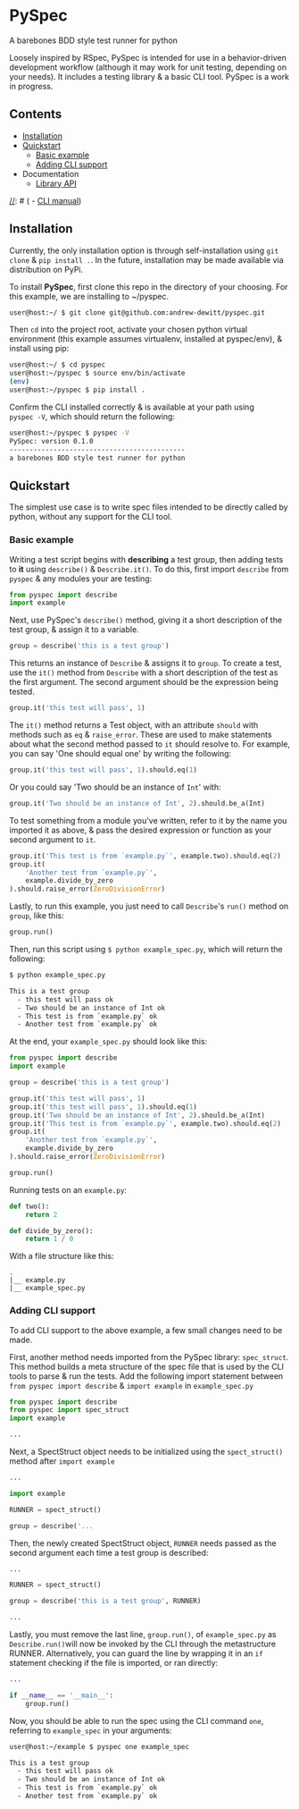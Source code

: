 PySpec
======
A barebones BDD style test runner for python 

Loosely inspired by RSpec, PySpec is intended for use in a behavior-driven 
development workflow (although it may work for unit testing, depending on 
your needs). It includes a testing library & a basic CLI tool. 
PySpec is a work in progress. 

Contents
--------

- [Installation](#installation)
- [Quickstart](#quickstart)
  - [Basic example](#basic-example)
  - [Adding CLI support](#adding-cli-support)
- Documentation
  - [Library API](/docs/lib.md)

[//]: # (FIXME: CLI manual still needs to be created & uploaded)
[//]: # ( - [CLI manual](/docs/cli.md))

Installation
------------

Currently, the only installation option is through self-installation using 
`git clone` & `pip install .`. In the future, installation may be made available 
via distribution on PyPi. 

To install **PySpec**, first clone this repo in the directory of your choosing. For 
this example, we are installing to ~/pyspec. 

```bash
user@host:~/ $ git clone git@github.com:andrew-dewitt/pyspec.git
```

Then `cd` into the project root, activate your chosen python virtual 
environment (this example assumes virtualenv, installed at pyspec/env), & 
install using pip: 

```bash
user@host:~/ $ cd pyspec
user@host:~/pyspec $ source env/bin/activate
(env)
user@host:~/pyspec $ pip install .
```

Confirm the CLI installed correctly & is available at your path using  
`pyspec -V`, which should return the following: 

```bash
user@host:~/pyspec $ pyspec -V
PySpec: version 0.1.0
--------------------------------------------
a barebones BDD style test runner for python
```

Quickstart
----------


The simplest use case is to write spec files intended to be directly called 
by python, without any support for the CLI tool.

### Basic example

Writing a test script begins with **describing** a test group, then 
adding tests to **it** using `describe()` & `Describe.it()`. To do this, first 
import `describe` from `pyspec` & any modules your are testing: 

```python
from pyspec import describe
import example
```

Next, use PySpec's `describe()` method, giving it a short description of 
the test group, & assign it to a variable. 

```python
group = describe('this is a test group')
```

This returns an instance of `Describe` & assigns it to `group`. To create a 
test, use the `it()` method from `Describe` with a short description of the 
test as the first argument. The second argument should be the expression 
being tested.

```python
group.it('this test will pass', 1)
```

The `it()` method returns a Test object, with an attribute `should` with 
methods such as `eq` & `raise_error`. These are used to make statements 
about what the second method passed to `it` should resolve to. For 
example, you can say 'One should equal one' by writing the following:

```python
group.it('this test will pass', 1).should.eq(1)
```

Or you could say 'Two should be an instance of `Int`' with:

```python
group.it('Two should be an instance of Int', 2).should.be_a(Int)
```

To test something from a module you've written, refer to it by the name you 
imported it as above, & pass the desired expression or function as your 
second argument to `it`. 

```python
group.it('This test is from `example.py`', example.two).should.eq(2)
group.it(
    'Another test from `example.py`',
    example.divide_by_zero
).should.raise_error(ZeroDivisionError)
```

Lastly, to run this example, you just need to call `Describe`'s `run()` 
method on `group`, like this:

```python
group.run()
```

Then, run this script using `$ python example_spec.py`, which will 
return the following:

```bash
$ python example_spec.py

This is a test group
  - this test will pass ok
  - Two should be an instance of Int ok
  - This test is from `example.py` ok
  - Another test from `example.py` ok
```

At the end, your `example_spec.py` should look like this:

```python
from pyspec import describe
import example

group = describe('this is a test group')

group.it('this test will pass', 1)
group.it('this test will pass', 1).should.eq(1)
group.it('Two should be an instance of Int', 2).should.be_a(Int)
group.it('This test is from `example.py`', example.two).should.eq(2)
group.it(
    'Another test from `example.py`',
    example.divide_by_zero
).should.raise_error(ZeroDivisionError)

group.run()
```

Running tests on an `example.py`: 

```python
def two():
    return 2

def divide_by_zero():
    return 1 / 0
```

With a file structure like this: 

```
.
|__ example.py
|__ example_spec.py

```

### Adding CLI support

To add CLI support to the above example, a few small changes need to
be made.

First, another method needs imported from the PySpec library: 
`spec_struct`. This method builds a meta structure of the spec file
that is used by the CLI tools to parse & run the tests. Add the following
import statement between `from pyspec import describe` & `import example` 
in `example_spec.py`

```python
from pyspec import describe
from pyspec import spec_struct
import example

...
```

Next, a SpectStruct object needs to be initialized using the `spect_struct()`
method after `import example`

```python 
...

import example

RUNNER = spect_struct()

group = describe('...
```

Then, the newly created SpectStruct object, `RUNNER` needs passed as the 
second argument each time a test group is described:

```python
...

RUNNER = spect_struct()

group = describe('this is a test group', RUNNER)

...
```

Lastly, you must remove the last line, `group.run()`, of `example_spec.py` 
as `Describe.run()`will now be invoked by the CLI through the metastructure 
RUNNER. Alternatively, you can guard the line by wrapping it in an `if` 
statement checking if the file is imported, or ran directly:

```python
...

if __name__ == '__main__':
    group.run()
```

Now, you should be able to run the spec using the CLI command `one`, 
referring to `example_spec` in your arguments:

```bash
user@host:~/example $ pyspec one example_spec

This is a test group
  - this test will pass ok
  - Two should be an instance of Int ok
  - This test is from `example.py` ok
  - Another test from `example.py` ok
```
